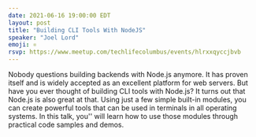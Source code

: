 ```yaml
---
date: 2021-06-16 19:00:00 EDT
layout: post
title: "Building CLI Tools With NodeJS"
speaker: "Joel Lord"
emoji: ⚛
rsvp: https://www.meetup.com/techlifecolumbus/events/hlrxxqyccjbvb
---
```


Nobody questions building backends with Node.js anymore. It has proven itself and is widely accepted as an excellent platform for web servers. But have you ever thought of building CLI tools with Node.js? It turns out that Node.js is also great at that. Using just a few simple built-in modules, you can create powerful tools that can be used in terminals in all operating systems. In this talk, you'' will learn how to use those modules through practical code samples and demos.
